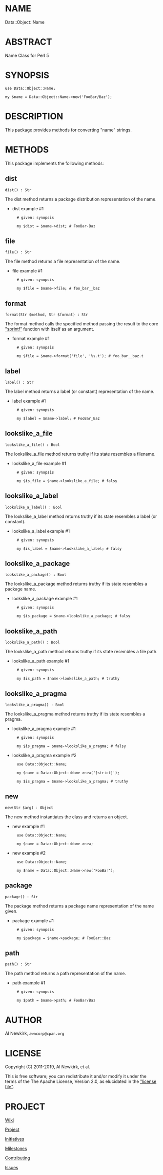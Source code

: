 # NAME

Data::Object::Name

# ABSTRACT

Name Class for Perl 5

# SYNOPSIS

    use Data::Object::Name;

    my $name = Data::Object::Name->new('FooBar/Baz');

# DESCRIPTION

This package provides methods for converting "name" strings.

# METHODS

This package implements the following methods:

## dist

    dist() : Str

The dist method returns a package distribution representation of the name.

- dist example #1

        # given: synopsis

        my $dist = $name->dist; # FooBar-Baz

## file

    file() : Str

The file method returns a file representation of the name.

- file example #1

        # given: synopsis

        my $file = $name->file; # foo_bar__baz

## format

    format(Str $method, Str $format) : Str

The format method calls the specified method passing the result to the core
["sprintf"](#sprintf) function with itself as an argument.

- format example #1

        # given: synopsis

        my $file = $name->format('file', '%s.t'); # foo_bar__baz.t

## label

    label() : Str

The label method returns a label (or constant) representation of the name.

- label example #1

        # given: synopsis

        my $label = $name->label; # FooBar_Baz

## lookslike\_a\_file

    lookslike_a_file() : Bool

The lookslike\_a\_file method returns truthy if its state resembles a filename.

- lookslike\_a\_file example #1

        # given: synopsis

        my $is_file = $name->lookslike_a_file; # falsy

## lookslike\_a\_label

    lookslike_a_label() : Bool

The lookslike\_a\_label method returns truthy if its state resembles a label (or
constant).

- lookslike\_a\_label example #1

        # given: synopsis

        my $is_label = $name->lookslike_a_label; # falsy

## lookslike\_a\_package

    lookslike_a_package() : Bool

The lookslike\_a\_package method returns truthy if its state resembles a package
name.

- lookslike\_a\_package example #1

        # given: synopsis

        my $is_package = $name->lookslike_a_package; # falsy

## lookslike\_a\_path

    lookslike_a_path() : Bool

The lookslike\_a\_path method returns truthy if its state resembles a file path.

- lookslike\_a\_path example #1

        # given: synopsis

        my $is_path = $name->lookslike_a_path; # truthy

## lookslike\_a\_pragma

    lookslike_a_pragma() : Bool

The lookslike\_a\_pragma method returns truthy if its state resembles a pragma.

- lookslike\_a\_pragma example #1

        # given: synopsis

        my $is_pragma = $name->lookslike_a_pragma; # falsy

- lookslike\_a\_pragma example #2

        use Data::Object::Name;

        my $name = Data::Object::Name->new('[strict]');

        my $is_pragma = $name->lookslike_a_pragma; # truthy

## new

    new(Str $arg) : Object

The new method instantiates the class and returns an object.

- new example #1

        use Data::Object::Name;

        my $name = Data::Object::Name->new;

- new example #2

        use Data::Object::Name;

        my $name = Data::Object::Name->new('FooBar');

## package

    package() : Str

The package method returns a package name representation of the name given.

- package example #1

        # given: synopsis

        my $package = $name->package; # FooBar::Baz

## path

    path() : Str

The path method returns a path representation of the name.

- path example #1

        # given: synopsis

        my $path = $name->path; # FooBar/Baz

# AUTHOR

Al Newkirk, `awncorp@cpan.org`

# LICENSE

Copyright (C) 2011-2019, Al Newkirk, et al.

This is free software; you can redistribute it and/or modify it under the terms
of the The Apache License, Version 2.0, as elucidated in the ["license
file"](https://github.com/iamalnewkirk/data-object-name/blob/master/LICENSE).

# PROJECT

[Wiki](https://github.com/iamalnewkirk/data-object-name/wiki)

[Project](https://github.com/iamalnewkirk/data-object-name)

[Initiatives](https://github.com/iamalnewkirk/data-object-name/projects)

[Milestones](https://github.com/iamalnewkirk/data-object-name/milestones)

[Contributing](https://github.com/iamalnewkirk/data-object-name/blob/master/CONTRIBUTE.md)

[Issues](https://github.com/iamalnewkirk/data-object-name/issues)
